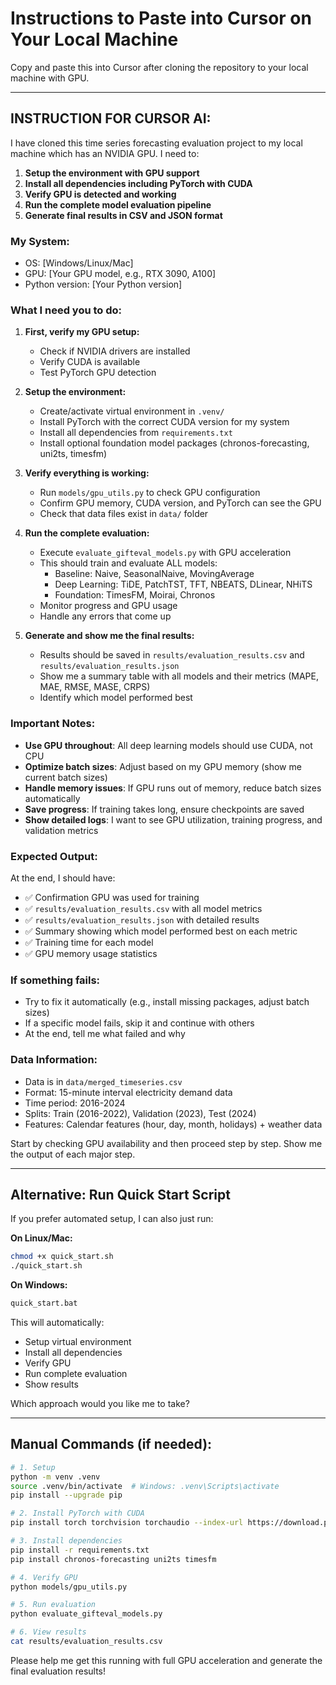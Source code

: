 # Instructions to Paste into Cursor on Your Local Machine

Copy and paste this into Cursor after cloning the repository to your local machine with GPU.

---

## INSTRUCTION FOR CURSOR AI:

I have cloned this time series forecasting evaluation project to my local machine which has an NVIDIA GPU. I need to:

1. **Setup the environment with GPU support**
2. **Install all dependencies including PyTorch with CUDA**
3. **Verify GPU is detected and working**
4. **Run the complete model evaluation pipeline**
5. **Generate final results in CSV and JSON format**

### My System:
- OS: [Windows/Linux/Mac]
- GPU: [Your GPU model, e.g., RTX 3090, A100]
- Python version: [Your Python version]

### What I need you to do:

1. **First, verify my GPU setup:**
   - Check if NVIDIA drivers are installed
   - Verify CUDA is available
   - Test PyTorch GPU detection

2. **Setup the environment:**
   - Create/activate virtual environment in `.venv/`
   - Install PyTorch with the correct CUDA version for my system
   - Install all dependencies from `requirements.txt`
   - Install optional foundation model packages (chronos-forecasting, uni2ts, timesfm)

3. **Verify everything is working:**
   - Run `models/gpu_utils.py` to check GPU configuration
   - Confirm GPU memory, CUDA version, and PyTorch can see the GPU
   - Check that data files exist in `data/` folder

4. **Run the complete evaluation:**
   - Execute `evaluate_gifteval_models.py` with GPU acceleration
   - This should train and evaluate ALL models:
     * Baseline: Naive, SeasonalNaive, MovingAverage
     * Deep Learning: TiDE, PatchTST, TFT, NBEATS, DLinear, NHiTS
     * Foundation: TimesFM, Moirai, Chronos
   - Monitor progress and GPU usage
   - Handle any errors that come up

5. **Generate and show me the final results:**
   - Results should be saved in `results/evaluation_results.csv` and `results/evaluation_results.json`
   - Show me a summary table with all models and their metrics (MAPE, MAE, RMSE, MASE, CRPS)
   - Identify which model performed best

### Important Notes:
- **Use GPU throughout**: All deep learning models should use CUDA, not CPU
- **Optimize batch sizes**: Adjust based on my GPU memory (show me current batch sizes)
- **Handle memory issues**: If GPU runs out of memory, reduce batch sizes automatically
- **Save progress**: If training takes long, ensure checkpoints are saved
- **Show detailed logs**: I want to see GPU utilization, training progress, and validation metrics

### Expected Output:
At the end, I should have:
- ✅ Confirmation GPU was used for training
- ✅ `results/evaluation_results.csv` with all model metrics
- ✅ `results/evaluation_results.json` with detailed results
- ✅ Summary showing which model performed best on each metric
- ✅ Training time for each model
- ✅ GPU memory usage statistics

### If something fails:
- Try to fix it automatically (e.g., install missing packages, adjust batch sizes)
- If a specific model fails, skip it and continue with others
- At the end, tell me what failed and why

### Data Information:
- Data is in `data/merged_timeseries.csv`
- Format: 15-minute interval electricity demand data
- Time period: 2016-2024
- Splits: Train (2016-2022), Validation (2023), Test (2024)
- Features: Calendar features (hour, day, month, holidays) + weather data

Start by checking GPU availability and then proceed step by step. Show me the output of each major step.

---

## Alternative: Run Quick Start Script

If you prefer automated setup, I can also just run:

**On Linux/Mac:**
```bash
chmod +x quick_start.sh
./quick_start.sh
```

**On Windows:**
```cmd
quick_start.bat
```

This will automatically:
- Setup virtual environment
- Install all dependencies
- Verify GPU
- Run complete evaluation
- Show results

Which approach would you like me to take?

---

## Manual Commands (if needed):

```bash
# 1. Setup
python -m venv .venv
source .venv/bin/activate  # Windows: .venv\Scripts\activate
pip install --upgrade pip

# 2. Install PyTorch with CUDA
pip install torch torchvision torchaudio --index-url https://download.pytorch.org/whl/cu121

# 3. Install dependencies
pip install -r requirements.txt
pip install chronos-forecasting uni2ts timesfm

# 4. Verify GPU
python models/gpu_utils.py

# 5. Run evaluation
python evaluate_gifteval_models.py

# 6. View results
cat results/evaluation_results.csv
```

Please help me get this running with full GPU acceleration and generate the final evaluation results!
